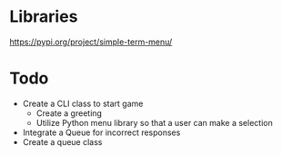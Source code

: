 # Libraries 
https://pypi.org/project/simple-term-menu/

# Todo
- Create a CLI class to start game
    - Create a greeting
    - Utilize Python menu library so that a user can make a selection
- Integrate a Queue for incorrect responses
- Create a queue class
